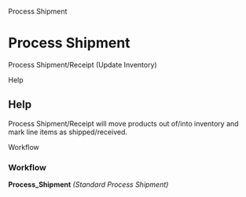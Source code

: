 
Process Shipment
# Process Shipment


Process Shipment/Receipt (Update Inventory)

Help
## Help

Process Shipment/Receipt will move products out of/into  inventory and mark line items as shipped/received.

Workflow
### Workflow

**Process_Shipment**
 *(Standard Process Shipment)*
